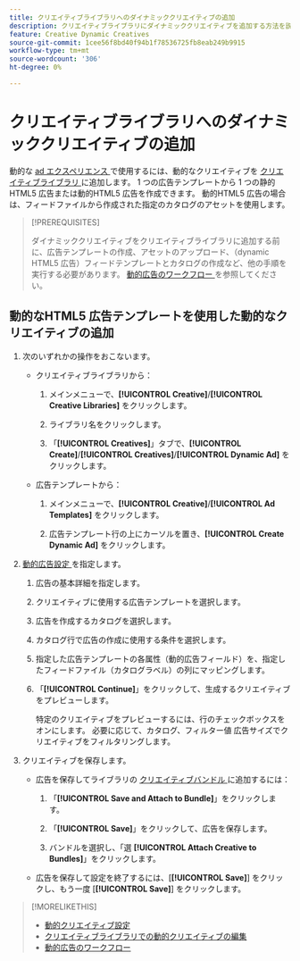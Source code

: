 ```yaml
---
title: クリエイティブライブラリへのダイナミッククリエイティブの追加
description: クリエイティブライブラリにダイナミッククリエイティブを追加する方法を説明します。
feature: Creative Dynamic Creatives
source-git-commit: 1cee56f8bd40f94b1f78536725fb8eab249b9915
workflow-type: tm+mt
source-wordcount: '306'
ht-degree: 0%

---
```


# クリエイティブライブラリへのダイナミッククリエイティブの追加

動的な [ad エクスペリエンス ](creative-library-manage.md) で使用するには、動的なクリエイティブを [ クリエイティブライブラリ ](/help/creative/experiences/experience-about.md) に追加します。 1 つの広告テンプレートから 1 つの静的HTML5 広告または動的HTML5 広告を作成できます。 動的HTML5 広告の場合は、フィードファイルから作成された指定のカタログのアセットを使用します。

>[!PREREQUISITES]
>
>ダイナミッククリエイティブをクリエイティブライブラリに追加する前に、広告テンプレートの作成、アセットのアップロード、（dynamic HTML5 広告）フィードテンプレートとカタログの作成など、他の手順を実行する必要があります。 [ 動的広告のワークフロー ](/help/creative/introduction/workflow-dynamic-ads.md) を参照してください。

<!-- This does't work for me 9/24 -- I still have to select a catalog:

## Add dynamic creatives using a static HTML5 ad template

1. In the main menu, click **[!UICONTROL Creative]** > **[!UICONTROL Creative Libraries]**.

1. Click the library name.

1. On the **[!UICONTROL Creatives]** tab, click **[!UICONTROL Create]** > **[!UICONTROL Creatives]** > **[!UICONTROL Dynamic Ad]**.

1. Specify the [dynamic ad settings](/help/creative/creative-libraries/creative-settings-dynamic.md#dynamic-ad-settings-static-html5):

   1. On the [!UICONTROL Basic Details] tab, specify the ad details and the clickURL.

   1. Click **[!UICONTROL Process]**.

   1. On the [!UICONTROL Attributes Details] tab, specify the dynamic ad attributes.

1. Click **[!UICONTROL Save]**.

-->

## 動的なHTML5 広告テンプレートを使用した動的なクリエイティブの追加

1. 次のいずれかの操作をおこないます。

   * クリエイティブライブラリから：

      1. メインメニューで、**[!UICONTROL Creative]**/**[!UICONTROL Creative Libraries]** をクリックします。

      1. ライブラリ名をクリックします。

      1. 「**[!UICONTROL Creatives]**」タブで、**[!UICONTROL Create]**/**[!UICONTROL Creatives]**/**[!UICONTROL Dynamic Ad]** をクリックします。

   * 広告テンプレートから：

      1. メインメニューで、**[!UICONTROL Creative]**/**[!UICONTROL Ad Templates]** をクリックします。

      1. 広告テンプレート行の上にカーソルを置き、**[!UICONTROL Create Dynamic Ad]** をクリックします。

1. [ 動的広告設定 ](/help/creative/creative-libraries/creative-settings-dynamic.md) を指定します。

   1. 広告の基本詳細を指定します。

   1. クリエイティブに使用する広告テンプレートを選択します。

   1. 広告を作成するカタログを選択します。

   1. カタログ行で広告の作成に使用する条件を選択します。

   1. 指定した広告テンプレートの各属性（動的広告フィールド）を、指定したフィードファイル（カタログラベル）の列にマッピングします。

   1. 「**[!UICONTROL Continue]**」をクリックして、生成するクリエイティブをプレビューします。

      特定のクリエイティブをプレビューするには、行のチェックボックスをオンにします。 必要に応じて、カタログ、フィルター値 <!-- explain more--> 広告サイズでクリエイティブをフィルタリングします。

1. クリエイティブを保存します。

   * 広告を保存してライブラリの [ クリエイティブバンドル ](/help/creative/creative-libraries/bundle-manage.md) に追加するには：

      1. 「**[!UICONTROL Save and Attach to Bundle]**」をクリックします。

      1. 「**[!UICONTROL Save]**」をクリックして、広告を保存します。

      1. バンドルを選択し、「選 **[!UICONTROL Attach Creative to Bundles]**」をクリックします。

   * 広告を保存して設定を終了するには、[**[!UICONTROL Save]**] をクリックし、もう一度 [**[!UICONTROL Save]**] をクリックします。

>[!MORELIKETHIS]
>
>* [ 動的クリエイティブ設定 ](creative-settings-dynamic.md)
>* [ クリエイティブライブラリでの動的クリエイティブの編集 ](creative-edit-dynamic.md)
>* [ 動的広告のワークフロー ](/help/creative/introduction/workflow-dynamic-ads.md)
